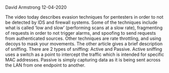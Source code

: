 David Armstrong 12-04-2020

The video today describes evasion techniques for pentesters in order to not be detected by IDS and firewall systems. 
Some of the techniques include what is called ‘low and slow’ (performing scans at a slow rate), fragmenting of requests 
in order to not trigger alarms, and spoofing to send requests from authenticated sources. Other techniques are rate 
throttling, and using decoys to mask your movements. The other article gives a brief description of sniffing. There are 
2 types of sniffing: Active and Passive. Active sniffing uses a switch as a point to intercept the traffic which is 
intended for specific MAC addresses. Passive is simply capturing data as it is being sent across the LAN from one 
endpoint to another.
